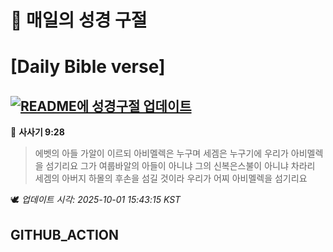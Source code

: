 # 🙏 매일의 성경 구절
# [Daily Bible verse]
## [![README에 성경구절 업데이트](https://github.com/DONGSUKA/first_test/actions/workflows/update-readme-bible.yml/badge.svg)](https://github.com/DONGSUKA/first_test/actions/workflows/update-readme-bible.yml)
<!-- START_BIBLE_VERSE -->
📖 **사사기 9:28**
> 에벳의 아들 가알이 이르되 아비멜렉은 누구며 세겜은 누구기에 우리가 아비멜렉을 섬기리요 그가 여룹바알의 아들이 아니냐 그의 신복은스불이 아니냐 차라리 세겜의 아버지 하몰의 후손을 섬길 것이라 우리가 어찌 아비멜렉을 섬기리요

🕊️ _업데이트 시각: 2025-10-01 15:43:15 KST_
  <!-- END_BIBLE_VERSE -->
## GITHUB_ACTION
